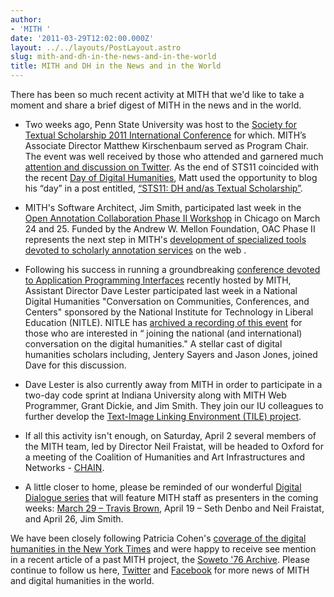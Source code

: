```yaml
---
author:
- 'MITH '
date: '2011-03-29T12:02:00.000Z'
layout: ../../layouts/PostLayout.astro
slug: mith-and-dh-in-the-news-and-in-the-world
title: MITH and DH in the News and in the World
---
```


There has been so much recent activity at MITH that we'd like to take a moment and share a brief digest of MITH in the news and in the world.

- Two weeks ago, Penn State University was host to the [Society for Textual Scholarship 2011 International Conference](http://textualsociety.org/) for which. MITH’s Associate Director Matthew Kirschenbaum served as Program Chair. The event was well received by those who attended and garnered much [attention and discussion on Twitter](http://twapperkeeper.com/hashtag/sts11). As the end of STS11 coincided with the recent [Day of Digital Humanities](http://tapor.ualberta.ca/taporwiki/index.php/Day_in_the_Life_of_the_Digital_Humanities_2011), Matt used the opportunity to blog his “day” in a post entitled, [“STS11: DH and/as Textual Scholarship”](http://ra.tapor.ualberta.ca/~dayofdh2011/matthewkirschenbaum/2011/03/19/sts11-dh-andas-textual-scholarship/).

* MITH's Software Architect, Jim Smith, participated last week in the [Open Annotation Collaboration Phase II Workshop](http://openannotation.org/phaseIIworkshop.html) in Chicago on March 24 and 25. Funded by the Andrew W. Mellon Foundation, OAC Phase II represents the next step in MITH's [development of specialized tools devoted to scholarly annotation services](http://mith.umd.edu/research/oac/) on the web .

- Following his success in running a groundbreaking [conference devoted to Application Programming Interfaces](http://mith.umd.edu/apiworkshop/) recently hosted by MITH, Assistant Director Dave Lester participated last week in a National Digital Humanities "Conversation on Communities, Conferences, and Centers" sponsored by the National Institute for Technology in Liberal Education (NITLE). NITLE has [archived a recording of this event](http://www.nitle.org/live/events/122-joining-the-national-digital-humanities) for those who are interested in “ joining the national (and international) conversation on the digital humanities." A stellar cast of digital humanities scholars including, Jentery Sayers and Jason Jones, joined Dave for this discussion.

* Dave Lester is also currently away from MITH in order to participate in a two-day code sprint at Indiana University along with MITH Web Programmer, Grant Dickie, and Jim Smith. They join our IU colleagues to further develop the [Text-Image Linking Environment (TILE) project](http://mith.umd.edu/tile/).

- If all this activity isn't enough, on Saturday, April 2 several members of the MITH team, led by Director Neil Fraistat, will be headed to Oxford for a meeting of the Coalition of Humanities and Art Infrastructures and Networks - [CHAIN](http://www.arts-humanities.net/chain).

* A little closer to home, please be reminded of our wonderful [Digital Dialogue series](http://mith.umd.edu/podcast/) that will feature MITH staff as presenters in the coming weeks: [March 29 – Travis Brown](http://mith.umd.edu/329-mith-digital-dialogue-travis-brown-teaching-machines-to-read-milton-natural-language-processing-challenges-for-literary-and-historical-texts/), April 19 – Seth Denbo and Neil Fraistat, and April 26, Jim Smith.

We have been closely following Patricia Cohen's [coverage of the digital humanities in the New York Times](http://www.nytimes.com/2011/03/22/books/digital-humanities-boots-up-on-some-campuses.html?_r=1) and were happy to receive see mention in a recent article of a past MITH project, the [Soweto '76 Archive](http://mith.umd.edu/research/soweto-76-a-living-digital-archive/). Please continue to follow us here, [Twitter](http://www.twitter.com/umd_mith) and [Facebook](http://www.facebook.com/pages/Maryland-Institute-for-Technology-in-the-Humanities/121630257870631) for more news of MITH and digital humanities in the world.